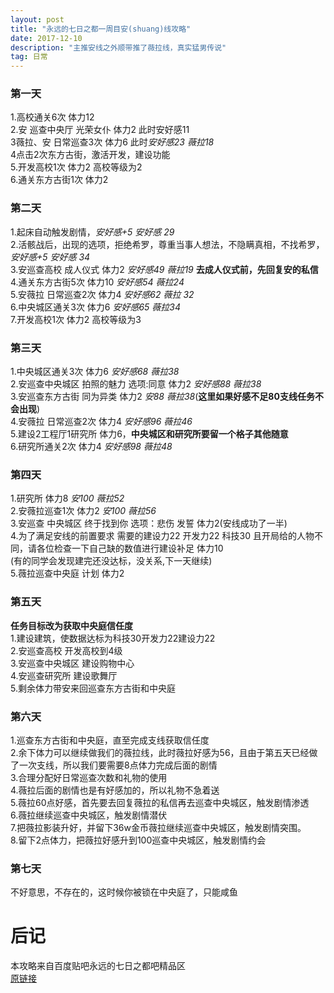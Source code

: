 ```yaml
---
layout: post
title: "永远的七日之都一周目安(shuang)线攻略"
date: 2017-12-10
description: "主推安线之外顺带推了薇拉线，真实猛男传说"
tag: 日常
---   
```

### 第一天      

1.高校通关6次 体力12       
2.安 巡查中央厅 光荣女仆 体力2 此时安好感11      
3薇拉、安 日常巡查3次 体力6 此时*安好感23 薇拉18*        
4点击2次东方古街，激活开发，建设功能     
5.开发高校1次 体力2 高校等级为2     
6.通关东方古街1次 体力2      

### 第二天      

1.起床自动触发剧情，*安好感+5 安好感 29*     
2.活骸战后，出现的选项，拒绝希罗，尊重当事人想法，不隐瞒真相，不找希罗，*安好感+5 安好感 34*       
3.安巡查高校 成人仪式 体力2 *安好感49 薇拉19* **去成人仪式前，先回复安的私信**      
4.通关东方古街5次 体力10 *安好感54 薇拉24*      
5.安薇拉 日常巡查2次 体力4 *安好感62 薇拉 32*     
6.中央城区通关3次 体力6 *安好感65 薇拉34*        
7.开发高校1次 体力2 高校等级为3     

### 第三天      

1.中央城区通关3次 体力6 *安好感68 薇拉38*        
2.安巡查中央城区 拍照的魅力 选项:同意 体力2 *安好感88 薇拉38*     
3.安巡查东方古街 同为异类 体力2 *安88 薇拉38*(**这里如果好感不足80支线任务不会出现**)     
4.安薇拉 日常巡查2次 体力4 *安好感96 薇拉46*      
5.建设2工程厅1研究所 体力6，**中央城区和研究所要留一个格子其他随意**        
6.研究所通关2次 体力4 *安好感98 薇拉48*      

### 第四天      

1.研究所 体力8 *安100 薇拉52*       
2.安薇拉巡查1次 体力2 *安100 薇拉56*       
3.安巡查 中央城区 终于找到你 选项：悲伤 发誓 体力2(安线成功了一半)      
4.为了满足安线的前置要求 需要的建设力22 开发力22 科技30 且开局给的人物不同，请各位检查一下自己缺的数值进行建设补足 体力10        
(有的同学会发现建完还没达标，没关系,下一天继续)       
5.薇拉巡查中央庭 计划 体力2        

### 第五天      

**任务目标改为获取中央庭信任度**      
1.建设建筑，使数据达标为科技30开发力22建设力22     
2.安巡查高校 开发高校到4级         
3.安巡查中央城区 建设购物中心        
4.安巡查研究所 建设歌舞厅      
5.剩余体力带安来回巡查东方古街和中央庭        

### 第六天      

1.巡查东方古街和中央庭，直至完成支线获取信任度        
2.余下体力可以继续做我们的薇拉线，此时薇拉好感为56，且由于第五天已经做了一次支线，所以我们要需要8点体力完成后面的剧情       
3.合理分配好日常巡查次数和礼物的使用     
4.薇拉后面的剧情也是有好感加的，所以礼物不急着送       
5.薇拉60点好感，首先要去回复薇拉的私信再去巡查中央城区，触发剧情渗透        
6.薇拉继续巡查中央城区，触发剧情潜伏     
7.把薇拉影装升好，并留下36w金币薇拉继续巡查中央城区，触发剧情突围。        
8.留下2点体力，把薇拉好感升到100巡查中央城区，触发剧情约会        

### 第七天     

不好意思，不存在的，这时候你被锁在中央庭了，只能咸鱼      


# 后记        
本攻略来自百度贴吧永远的七日之都吧精品区        
[原链接](https://tieba.baidu.com/p/5458693018?see_lz=1)        